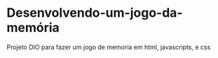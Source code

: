 # Desenvolvendo-um-jogo-da-memória
 Projeto DIO para fazer um jogo de memoria em html, javascripts, e css
